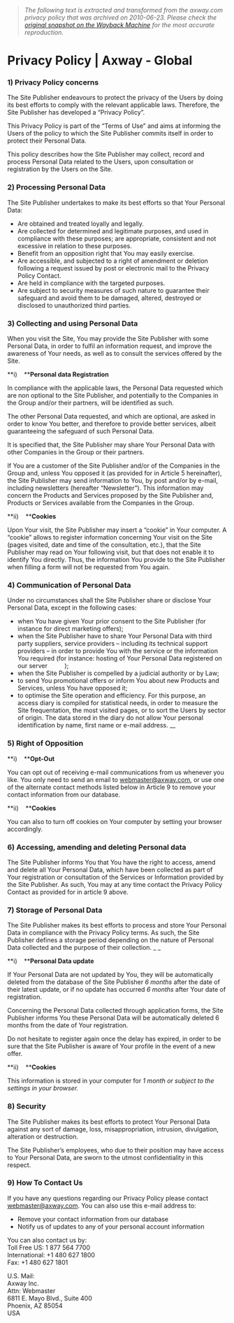 > *The following text is extracted and transformed from the axway.com privacy policy that was archived on 2010-06-23. Please check the [original snapshot on the Wayback Machine](https://web.archive.org/web/20100623031919id_/http%3A//www.axway.com/privacy-policy) for the most accurate reproduction.*

# Privacy Policy | Axway - Global

### 1) Privacy Policy concerns

The Site Publisher endeavours to protect the privacy of the Users by doing its best efforts to comply with the relevant applicable laws. Therefore, the Site Publisher has developed a “Privacy Policy”.

This Privacy Policy is part of the “Terms of Use” and aims at informing the Users of the policy to which the Site Publisher commits itself in order to protect their Personal Data.

This policy describes how the Site Publisher may collect, record and process Personal Data related to the Users, upon consultation or registration by the Users on the Site.

### 2) Processing Personal Data

The Site Publisher undertakes to make its best efforts so that Your Personal Data:

  * Are obtained and treated loyally and legally.
  * Are collected for determined and legitimate purposes, and used in compliance with these purposes; are appropriate, consistent and not excessive in relation to these purposes.
  * Benefit from an opposition right that You may easily exercise.
  * Are accessible, and subjected to a right of amendment or deletion following a request issued by post or electronic mail to the Privacy Policy Contact.
  * Are held in compliance with the targeted purposes.
  * Are subject to security measures of such nature to guarantee their safeguard and avoid them to be damaged, altered, destroyed or disclosed to unauthorized third parties.



### 3) Collecting and using Personal Data

When you visit the Site, You may provide the Site Publisher with some Personal Data, in order to fulfil an information request, and improve the awareness of Your needs, as well as to consult the services offered by the Site.

**i)    ****Personal data Registration**

In compliance with the applicable laws, the Personal Data requested which are non optional to the Site Publisher, and potentially to the Companies in the Group and/or their partners, will be identified as such.

The other Personal Data requested, and which are optional, are asked in order to know You better, and therefore to provide better services, albeit guaranteeing the safeguard of such Personal Data.

It is specified that, the Site Publisher may share Your Personal Data with other Companies in the Group or their partners.

If You are a customer of the Site Publisher and/or of the Companies in the Group and, unless You opposed it (as provided for in Article 5 hereinafter), the Site Publisher may send information to You, by post and/or by e-mail, including newsletters (hereafter “Newsletter”). This information may concern the Products and Services proposed by the Site Publisher and, Products or Services available from the Companies in the Group.

**ii)    ****Cookies**

Upon Your visit, the Site Publisher may insert a “cookie” in Your computer. A “cookie” allows to register information concerning Your visit on the Site (pages visited, date and time of the consultation, etc.), that the Site Publisher may read on Your following visit, but that does not enable it to identify You directly. Thus, the information You provide to the Site Publisher when filling a form will not be requested from You again.

### 4) Communication of Personal Data

Under no circumstances shall the Site Publisher share or disclose Your Personal Data, except in the following cases:

  * when You have given Your prior consent to the Site Publisher (for instance for direct marketing offers);
  * when the Site Publisher have to share Your Personal Data with third party suppliers, service providers – including its technical support providers – in order to provide You with the service or the information You required (for instance: hosting of Your Personal Data registered on our server          );
  * when the Site Publisher is compelled by a judicial authority or by Law;
  * to send You promotional offers or inform You about new Products and Services, unless You have opposed it;
  * to optimise the Site operation and efficiency. For this purpose, an access diary is compiled for statistical needs, in order to measure the Site frequentation, the most visited pages, or to sort the Users by sector of origin. The data stored in the diary do not allow Your personal identification by name, first name or e-mail address. __



### 5) Right of Opposition

**i)    ****Opt-Out**

You can opt out of receiving e-mail communications from us whenever you like. You only need to send an email to [webmaster@axway.com](mailto:webmaster@axway.com), or use one of the alternate contact methods listed below in Article 9 to remove your contact information from our database.

**ii)    ****Cookies**

You can also to turn off cookies on Your computer by setting your browser accordingly.

### 6) Accessing, amending and deleting Personal data

The Site Publisher informs You that You have the right to access, amend and delete all Your Personal Data, which have been collected as part of Your registration or consultation of the Services or Information provided by the Site Publisher. As such, You may at any time contact the Privacy Policy Contact as provided for in article 9 above.

### 7) Storage of Personal Data

The Site Publisher makes its best efforts to process and store Your Personal Data in compliance with the Privacy Policy terms. As such, the Site Publisher defines a storage period depending on the nature of Personal Data collected and the purpose of their collection. _ _

**i)    ****Personal Data update**

If Your Personal Data are not updated by You, they will be automatically deleted from the database of the Site Publisher _6 months_ after the date of their latest update, or if no update has occurred _6 months_ after Your date of registration.

Concerning the Personal Data collected through application forms, the Site Publisher informs You these Personal Data will be automatically deleted 6 months from the date of Your registration.

Do not hesitate to register again once the delay has expired, in order to be sure that the Site Publisher is aware of Your profile in the event of a new offer.

**ii)    ****Cookies**

This information is stored in your computer for _1 month or subject to the settings in your browser._

### 8) Security

The Site Publisher makes its best efforts to protect Your Personal Data against any sort of damage, loss, misappropriation, intrusion, divulgation, alteration or destruction.

The Site Publisher’s employees, who due to their position may have access to Your Personal Data, are sworn to the utmost confidentiality in this respect.

### 9) How To Contact Us

If you have any questions regarding our Privacy Policy please contact [webmaster@axway.com](mailto:webmaster@axway.com). You can also use this e-mail address to:

  * Remove your contact information from our database
  * Notify us of updates to any of your personal account information



You can also contact us by:  
Toll Free US: 1 877 564 7700  
International: +1 480 627 1800  
Fax: +1 480 627 1801

U.S. Mail:  
Axway Inc.  
Attn: Webmaster  
6811 E. Mayo Blvd., Suite 400  
Phoenix, AZ 85054  
USA
